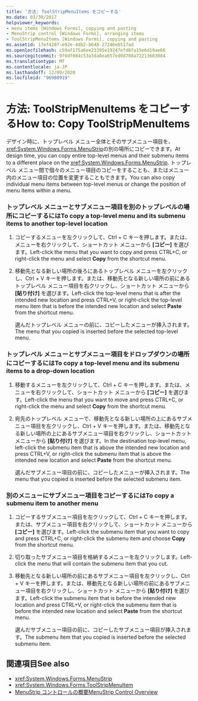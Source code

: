 ```yaml
---
title: '方法: ToolStripMenuItems をコピーする'
ms.date: 03/30/2017
helpviewer_keywords:
- menu items [Windows Forms], copying and pasting
- MenuStrip control [Windows Forms], arranging items
- ToolStripMenuItems [Windows Forms], copying and pasting
ms.assetid: 17ef4207-e92e-4db2-b648-27246e6517ad
ms.openlocfilehash: c59af175a6ee23395e19247efd8fa15e6d19ae66
ms.sourcegitcommit: 9f6df084c53a3da0ea657ed0d708a72213683084
ms.translationtype: MT
ms.contentlocale: ja-JP
ms.lasthandoff: 12/09/2020
ms.locfileid: "96980919"
---
```

# <a name="how-to-copy-toolstripmenuitems"></a><span data-ttu-id="5580c-102">方法: ToolStripMenuItems をコピーする</span><span class="sxs-lookup"><span data-stu-id="5580c-102">How to: Copy ToolStripMenuItems</span></span>
<span data-ttu-id="5580c-103">デザイン時に、トップレベル メニュー全体とそのサブメニュー項目を、 <xref:System.Windows.Forms.MenuStrip>の別の場所にコピーできます。</span><span class="sxs-lookup"><span data-stu-id="5580c-103">At design time, you can copy entire top-level menus and their submenu items to a different place on the <xref:System.Windows.Forms.MenuStrip>.</span></span> <span data-ttu-id="5580c-104">トップレベル メニュー間で個々のメニュー項目のコピーをすることも、またはメニュー内のメニュー項目の位置を変更することもできます。</span><span class="sxs-lookup"><span data-stu-id="5580c-104">You can also copy individual menu items between top-level menus or change the position of menu items within a menu.</span></span>  
  
### <a name="to-copy-a-top-level-menu-and-its-submenu-items-to-another-top-level-location"></a><span data-ttu-id="5580c-105">トップレベル メニューとサブメニュー項目を別のトップレベルの場所にコピーするには</span><span class="sxs-lookup"><span data-stu-id="5580c-105">To copy a top-level menu and its submenu items to another top-level location</span></span>  
  
1. <span data-ttu-id="5580c-106">コピーするメニューを左クリックして、Ctrl + C キーを押します。または、メニューを右クリックして、ショートカット メニューから **[コピー]** を選びます。</span><span class="sxs-lookup"><span data-stu-id="5580c-106">Left-click the menu that you want to copy and press CTRL+C, or right-click the menu and select **Copy** from the shortcut menu.</span></span>  
  
2. <span data-ttu-id="5580c-107">移動先となる新しい場所の後ろにあるトップレベル メニューを左クリックし、Ctrl + V キーを押します。または、移動先となる新しい場所の前にあるトップレベル メニュー項目を右クリックし、ショートカット メニューから **[貼り付け]** を選びます。</span><span class="sxs-lookup"><span data-stu-id="5580c-107">Left-click the top-level menu that is after the intended new location and press CTRL+V, or right-click the top-level menu item that is before the intended new location and select **Paste** from the shortcut menu.</span></span>  
  
     <span data-ttu-id="5580c-108">選んだトップレベル メニューの前に、コピーしたメニューが挿入されます。</span><span class="sxs-lookup"><span data-stu-id="5580c-108">The menu that you copied is inserted before the selected top-level menu.</span></span>  
  
### <a name="to-copy-a-top-level-menu-and-its-submenu-items-to-a-drop-down-location"></a><span data-ttu-id="5580c-109">トップレベル メニューとサブメニュー項目をドロップダウンの場所にコピーするには</span><span class="sxs-lookup"><span data-stu-id="5580c-109">To copy a top-level menu and its submenu items to a drop-down location</span></span>  
  
1. <span data-ttu-id="5580c-110">移動するメニューを左クリックして、Ctrl + C キーを押します。または、メニューを右クリックして、ショートカット メニューから **[コピー]** を選びます。</span><span class="sxs-lookup"><span data-stu-id="5580c-110">Left-click the menu that you want to move and press CTRL+C, or right-click the menu and select **Copy** from the shortcut menu.</span></span>  
  
2. <span data-ttu-id="5580c-111">宛先のトップレベル メニューで、移動先となる新しい場所の上にあるサブメニュー項目を左クリックし、Ctrl + V キーを押します。または、移動先となる新しい場所の上にあるサブメニュー項目を右クリックし、ショートカット メニューから **[貼り付け]** を選びます。</span><span class="sxs-lookup"><span data-stu-id="5580c-111">In the destination top-level menu, left-click the submenu item that is above the intended new location and press CTRL+V, or right-click the submenu item that is above the intended new location and select **Paste** from the shortcut menu.</span></span>  
  
     <span data-ttu-id="5580c-112">選んだサブメニュー項目の前に、コピーしたメニューが挿入されます。</span><span class="sxs-lookup"><span data-stu-id="5580c-112">The menu that you copied is inserted before the selected submenu item.</span></span>  
  
### <a name="to-copy-a-submenu-item-to-another-menu"></a><span data-ttu-id="5580c-113">別のメニューにサブメニュー項目をコピーするには</span><span class="sxs-lookup"><span data-stu-id="5580c-113">To copy a submenu item to another menu</span></span>  
  
1. <span data-ttu-id="5580c-114">コピーするサブメニュー項目を左クリックして、Ctrl + C キーを押します。または、サブメニュー項目を右クリックして、ショートカット メニューから **[コピー]** を選びます。</span><span class="sxs-lookup"><span data-stu-id="5580c-114">Left-click the submenu item that you want to copy and press CTRL+C, or right-click the submenu item and choose **Copy** from the shortcut menu.</span></span>  
  
2. <span data-ttu-id="5580c-115">切り取ったサブメニュー項目を格納するメニューを左クリックします。</span><span class="sxs-lookup"><span data-stu-id="5580c-115">Left-click the menu that will contain the submenu item that you cut.</span></span>  
  
3. <span data-ttu-id="5580c-116">移動先となる新しい場所の前にあるサブメニュー項目を左クリックし、Ctrl + V キーを押します。または、移動先となる新しい場所の前にあるサブメニュー項目を右クリックし、ショートカット メニューから **[貼り付け]** を選びます。</span><span class="sxs-lookup"><span data-stu-id="5580c-116">Left-click the submenu item that is before the intended new location and press CTRL+V, or right-click the submenu item that is before the intended new location and select **Paste** from the shortcut menu.</span></span>  
  
     <span data-ttu-id="5580c-117">選んだサブメニュー項目の前に、コピーしたサブメニュー項目が挿入されます。</span><span class="sxs-lookup"><span data-stu-id="5580c-117">The submenu item that you copied is inserted before the selected submenu item.</span></span>  
  
## <a name="see-also"></a><span data-ttu-id="5580c-118">関連項目</span><span class="sxs-lookup"><span data-stu-id="5580c-118">See also</span></span>

- <xref:System.Windows.Forms.MenuStrip>
- <xref:System.Windows.Forms.ToolStripMenuItem>
- [<span data-ttu-id="5580c-119">MenuStrip コントロールの概要</span><span class="sxs-lookup"><span data-stu-id="5580c-119">MenuStrip Control Overview</span></span>](menustrip-control-overview-windows-forms.md)
